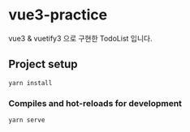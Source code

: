 # vue3-practice

vue3 & vuetify3 으로 구현한 TodoList 입니다.

## Project setup

```
yarn install
```

### Compiles and hot-reloads for development

```
yarn serve
```
